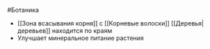 #Ботаника 
- [[Зона всасывания корня]] с [[Корневые волоски]] [[Деревья|деревьев]] находится по краям
- Улучшает минеральное питание растения 